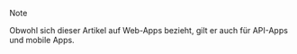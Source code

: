 > [!NOTE]
> Obwohl sich dieser Artikel auf Web-Apps bezieht, gilt er auch für API-Apps und mobile Apps.
> 
> 

<!---HONumber=Oct15_HO3-->